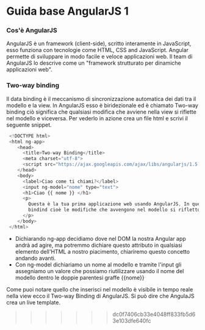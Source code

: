 # Guida base AngularJS 1

### Cos'è AngularJS
AngularJS è un framework (client-side), scritto interamente in JavaScript, esso funziona con tecnologie come HTML, CSS and JavaScript.
Angular permette di sviluppare in modo facile e veloce applicazioni web.
Il team di AngularJS lo descrive come un "framework strutturato per dinamiche applicazioni web".

### Two-way binding
Il data binding è il meccanismo di sincronizzazione automatica dei dati tra il modello e la view.
In AngularJS esso è biridezionale ed è chiamato Two-way binding ciò significa che qualsiasi modifica che avviene nella view si riflette nel modello e viceversa.
Per vederlo in azione crea un file html e scrivi il seguente snippet.
```javascript
 <!DOCTYPE html>
 <html ng-app>
    <head>
      <title>Two-way Binding</title>
      <meta charset="utf-8">
      <script src="https://ajax.googleapis.com/ajax/libs/angularjs/1.5.6/angular.min.js"></script>
    </head>
    <body>
      <label>Ciao come ti chiami?</label>
      <input ng-model="nome" type="text">
      <h1>Ciao {{ nome }} </h1>
      <p>
        Questa è la tua prima applicazione web usando AngularJS, In questo caso stai usando il two-way
        bindind cioè le modifiche che avvengono nel modello si rifletto direttamente nella view, quello che scrivi lo puoi vedere in tempo reale.
      </p>
    </body>
 </html>
```
* Dichiarando ng-app decidiamo dove nel DOM la nostra Angular app andrà ad agire, ma potremmo dichiare questo attributo in qualsiasi elemento dell'HTML a nostro piacimento, chiariremo questo concetto andando avanti.
* Con ng-model dichiariamo un nome al modello e tramite l'input gli assegniamo un valore che possiamo riutilizzare usando il nome del modello dentro le doppie parentesi graffe {{nome}}

Come puoi notare quello che inserisci nel modello è visibile in tempo reale nella view ecco il Two-way Binding di AngularJS. Si può dire che AngulaJS crea un live template.
>>>>>>> dc0f7406cb33e4048ff833fb5d63e103dfe640fc
